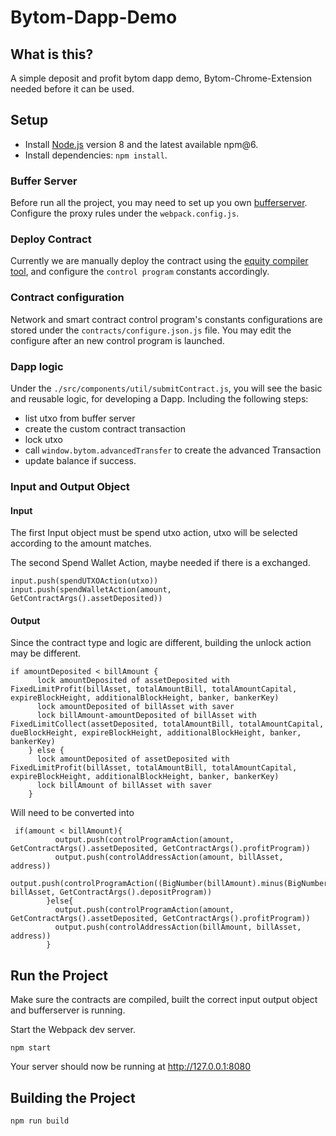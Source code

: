 # Bytom-Dapp-Demo


## What is this?
A simple deposit and profit bytom dapp demo, Bytom-Chrome-Extension needed before it can be used. 

## Setup
- Install [Node.js](https://nodejs.org) version 8 and the latest available npm@6.
- Install dependencies: `npm install`.

### Buffer Server
Before run all the project, you may need to set up you own [bufferserver](https://github.com/oysheng/bufferserver). Configure the proxy rules under the `webpack.config.js`.

### Deploy Contract
Currently we are manually deploy the contract using the [equity compiler tool](https://github.com/Bytom/equity), and configure the `control program` constants accordingly.

### Contract configuration
Network and smart contract control program's constants configurations are stored under the `contracts/configure.json.js` file.
You may edit the configure after an new control program is launched.

### Dapp logic
Under the `./src/components/util/submitContract.js`, you will see the basic and reusable logic, for developing a Dapp. Including the following steps:
- list utxo from buffer server
- create the custom contract transaction
- lock utxo
- call `window.bytom.advancedTransfer` to create the advanced Transaction
- update balance if success.

### Input and Output Object
#### Input
The first Input object must be spend utxo action, utxo will be selected according to the amount matches.

The second Spend Wallet Action, maybe needed if there is a exchanged. 
 
```
input.push(spendUTXOAction(utxo))
input.push(spendWalletAction(amount, GetContractArgs().assetDeposited))
```

#### Output
Since the contract type and logic are different, building the unlock action may be different.

```
if amountDeposited < billAmount {
      lock amountDeposited of assetDeposited with FixedLimitProfit(billAsset, totalAmountBill, totalAmountCapital, expireBlockHeight, additionalBlockHeight, banker, bankerKey)
      lock amountDeposited of billAsset with saver
      lock billAmount-amountDeposited of billAsset with FixedLimitCollect(assetDeposited, totalAmountBill, totalAmountCapital, dueBlockHeight, expireBlockHeight, additionalBlockHeight, banker, bankerKey)
    } else {
      lock amountDeposited of assetDeposited with FixedLimitProfit(billAsset, totalAmountBill, totalAmountCapital, expireBlockHeight, additionalBlockHeight, banker, bankerKey)
      lock billAmount of billAsset with saver
    }
```
Will need to be converted into
```
 if(amount < billAmount){
          output.push(controlProgramAction(amount, GetContractArgs().assetDeposited, GetContractArgs().profitProgram))
          output.push(controlAddressAction(amount, billAsset, address))
          output.push(controlProgramAction((BigNumber(billAmount).minus(BigNumber(amount))).toNumber(), billAsset, GetContractArgs().depositProgram))
        }else{
          output.push(controlProgramAction(amount, GetContractArgs().assetDeposited, GetContractArgs().profitProgram))
          output.push(controlAddressAction(billAmount, billAsset, address))
        }
```


## Run the Project

Make sure the contracts are compiled, built the correct input output object and bufferserver is running.

Start the Webpack dev server.

`npm start`

Your server should now be running at http://127.0.0.1:8080

## Building the Project
   
`npm run build`
   
